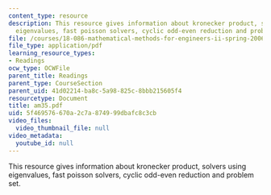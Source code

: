 ```yaml
---
content_type: resource
description: This resource gives information about kronecker product, solvers using
  eigenvalues, fast poisson solvers, cyclic odd-even reduction and problem set.
file: /courses/18-086-mathematical-methods-for-engineers-ii-spring-2006/5f469576670a2c7a874999dbafc8c3cb_am35.pdf
file_type: application/pdf
learning_resource_types:
- Readings
ocw_type: OCWFile
parent_title: Readings
parent_type: CourseSection
parent_uid: 41d02214-ba8c-5a98-825c-8bbb215605f4
resourcetype: Document
title: am35.pdf
uid: 5f469576-670a-2c7a-8749-99dbafc8c3cb
video_files:
  video_thumbnail_file: null
video_metadata:
  youtube_id: null
---
```

This resource gives information about kronecker product, solvers using eigenvalues, fast poisson solvers, cyclic odd-even reduction and problem set.

